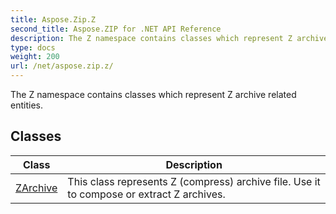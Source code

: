 ```yaml
---
title: Aspose.Zip.Z
second_title: Aspose.ZIP for .NET API Reference
description: The Z namespace contains classes which represent Z archive related entities
type: docs
weight: 200
url: /net/aspose.zip.z/
---
```

The Z namespace contains classes which represent Z archive related entities.

## Classes

| Class | Description |
| --- | --- |
| [ZArchive](./zarchive/) | This class represents Z (compress) archive file. Use it to compose or extract Z archives. |


